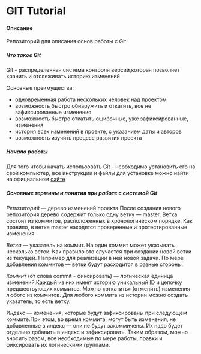 # GIT Tutorial

#### Описание

Репозиторий для описания основ работы с Git

##### Что такое Git
Git - распределенная система контроля версий,которая позволяет хранить и отслеживать историю изменений

Основные преимущества:

- одновременная работа нескольких человек над проектом
- возможность быстро обнаружить и откатить, все не зафиксированные изменения
- возможность быстро откатить ошибочные, уже зафиксированные, изменения
- история всех изменений в проекте, с указанием даты и авторов
- возможность изучить процесс развития проекта

##### Начало работы
Для того чтобы начать использовать Git - необходимо установить его на свой компьютер, 
все инструкции и файлы для установке можно найти на официальном [сайте](https://git-scm.com/)


##### Основные термины и понятия при работе с системой Git

_Репозиторий_ — дерево изменений проекта.После создания нового репозитория дерево содержит только одну ветку — master. Ветка состоит из коммитов, расположенных в хронологическом порядке. Как правило, в ветке master находятся проверенные и протестированные изменения.

_Ветка_ — указатель на коммит.  На один коммит может указывать несколько веток. Как правило это случается при создании новой ветки из текущей. Например для реализации в ней новой задачи. По мере добавления коммитов — ветки будут расходится в разные стороны.

_Коммит_ (от слова commit - фиксировать) — логическая единица изменений.Каждый из них имеет историю уникальный ID и цепочку предшествующих коммитов. Можно «откатить» (отменить) изменения любого из коммитов. Для любого коммита из истории можно создать указатель, то есть ветку. 

_Индекс_ — изменения, которые будут зафиксированы при следующем коммите.При этом, во время коммита, могут быть изменения, не добавленные в индекс — они не будут закоммичены. Их надо будет отдельно добавить в индекс и зафиксировать. Таким образом, можно вносить разом, все необходимые по мере работы, правки и фиксировать их логическими группами.
